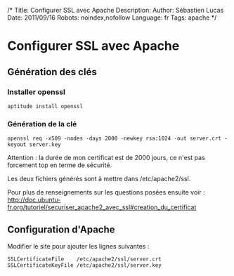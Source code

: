 /*
Title: Configurer SSL avec Apache
Description: 
Author: Sébastien Lucas
Date: 2011/09/16
Robots: noindex,nofollow
Language: fr
Tags: apache
*/
# Configurer SSL avec Apache

## Génération des clés
### Installer openssl

```
aptitude install openssl
```
### Génération de la clé

```
openssl req -x509 -nodes -days 2000 -newkey rsa:1024 -out server.crt -keyout server.key
```
Attention : la durée de mon certificat est de 2000 jours, ce n'est pas forcement top en terme de sécurité.

Les deux fichiers générés sont à mettre dans /etc/apache2/ssl.

Pour plus de renseignements sur les questions posées ensuite voir : http://doc.ubuntu-fr.org/tutoriel/securiser_apache2_avec_ssl#creation_du_certificat
## Configuration d'Apache

Modifier le site pour ajouter les lignes suivantes :
```
SSLCertificateFile    /etc/apache2/ssl/server.crt
SSLCertificateKeyFile /etc/apache2/ssl/server.key
```





